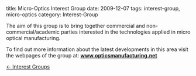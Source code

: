 title: Micro-Optics Interest Group 
date: 2009-12-07 
tags: interest-group, micro-optics
category: Interest-Group

The aim of this group is to bring together commercial and non-commercial/academic parties interested in the technologies applied in micro optical manufacturing.
<!--break-->
To find out more information about the latest developments in this area visit the webpages of the group at:
<a href="http://www.opticsmanufacturing.net"> <strong>www.opticsmanufacturing.net</strong></a>

[&larr; Interest Groups](/4m-association/interest-groups.html)